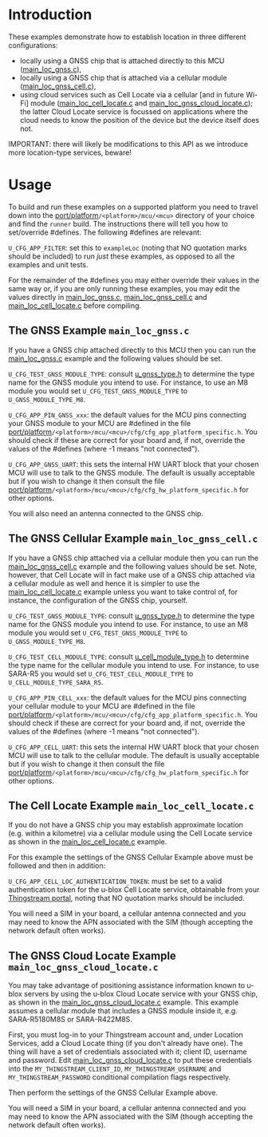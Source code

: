 # Introduction
These examples demonstrate how to establish location in three different configurations:

- locally using a GNSS chip that is attached directly to this MCU ([main_loc_gnss.c](main_loc_gnss.c)),
- locally using a GNSS chip that is attached via a cellular module ([main_loc_gnss_cell.c](main_loc_gnss_cell.c)),
- using cloud services such as Cell Locate via a cellular \[and in future Wi-Fi\] module ([main_loc_cell_locate.c](main_loc_cell_locate.c) and [main_loc_gnss_cloud_locate.c](main_loc_gnss_cloud_locate.c)); the latter Cloud Locate service is focussed on applications where the cloud needs to know the position of the device but the device itself does not.

IMPORTANT: there will likely be modifications to this API as we introduce more location-type services, beware!

# Usage
To build and run these examples on a supported platform you need to travel down into the [port/platform](/port/platform)`/<platform>/mcu/<mcu>` directory of your choice and find the `runner` build.  The instructions there will tell you how to set/override #defines.  The following #defines are relevant:

`U_CFG_APP_FILTER`: set this to `exampleLoc` (noting that NO quotation marks should be included) to run *just* these examples, as opposed to all the examples and unit tests.

For the remainder of the #defines you may either override their values in the same way or, if you are only running these examples, you may edit the values directly in [main_loc_gnss.c](main_loc_gnss.c), [main_loc_gnss_cell.c](main_loc_gnss_cell.c) and [main_loc_cell_locate.c](main_loc_cell_locate.c) before compiling.

## The GNSS Example `main_loc_gnss.c`
If you have a GNSS chip attached directly to this MCU then you can run the [main_loc_gnss.c](main_loc_gnss.c) example and the following values should be set.

`U_CFG_TEST_GNSS_MODULE_TYPE`: consult [u_gnss_type.h](/gnss/api/u_gnss_type.h) to determine the type name for the GNSS module you intend to use.  For instance, to use an M8 module you would set `U_CFG_TEST_GNSS_MODULE_TYPE` to `U_GNSS_MODULE_TYPE_M8`.

`U_CFG_APP_PIN_GNSS_xxx`: the default values for the MCU pins connecting your GNSS module to your MCU are #defined in the file [port/platform](/port/platform)`/<platform>/mcu/<mcu>/cfg/cfg_app_platform_specific.h`.  You should check if these are correct for your board and, if not, override the values of the #defines (where -1 means "not connected").

`U_CFG_APP_GNSS_UART`: this sets the internal HW UART block that your chosen MCU will use to talk to the GNSS module.  The default is usually acceptable but if you wish to change it then consult the file [port/platform](/port/platform)`/<platform>/mcu/<mcu>/cfg/cfg_hw_platform_specific.h` for other options.

You will also need an antenna connected to the GNSS chip.

## The GNSS Cellular Example `main_loc_gnss_cell.c`
If you have a GNSS chip attached via a cellular module then you can run the [main_loc_gnss_cell.c](main_loc_gnss_cell.c) example and the following values should be set.  Note, however, that Cell Locate will in fact make use of a GNSS chip attached via a cellular module as well and hence it is simpler to use the [main_loc_cell_locate.c](main_loc_cell_locate.c) example unless you want to take control of, for instance, the configuration of the GNSS chip, yourself.

`U_CFG_TEST_GNSS_MODULE_TYPE`: consult [u_gnss_type.h](/gnss/api/u_gnss_type.h) to determine the type name for the GNSS module you intend to use.  For instance, to use an M8 module you would set `U_CFG_TEST_GNSS_MODULE_TYPE` to `U_GNSS_MODULE_TYPE_M8`.

`U_CFG_TEST_CELL_MODULE_TYPE`: consult [u_cell_module_type.h](/cell/api/u_cell_module_type.h) to determine the type name for the cellular module you intend to use.  For instance, to use SARA-R5 you would set `U_CFG_TEST_CELL_MODULE_TYPE` to `U_CELL_MODULE_TYPE_SARA_R5`.

`U_CFG_APP_PIN_CELL_xxx`: the default values for the MCU pins connecting your cellular module to your MCU are #defined in the file [port/platform](/port/platform)`/<platform>/mcu/<mcu>/cfg/cfg_app_platform_specific.h`.  You should check if these are correct for your board and, if not, override the values of the #defines (where -1 means "not connected").

`U_CFG_APP_CELL_UART`: this sets the internal HW UART block that your chosen MCU will use to talk to the cellular module.  The default is usually acceptable but if you wish to change it then consult the file [port/platform](/port/platform)`/<platform>/mcu/<mcu>/cfg/cfg_hw_platform_specific.h` for other options.

## The Cell Locate Example `main_loc_cell_locate.c`
If you do not have a GNSS chip you may establish approximate location (e.g. within a kilometre) via a cellular module using the Cell Locate service as shown in the [main_loc_cell_locate.c](main_loc_cell_locate.c) example.

For this example the settings of the GNSS Cellular Example above must be followed and then in addition:

`U_CFG_APP_CELL_LOC_AUTHENTICATION_TOKEN`: must be set to a valid authentication token for the u-blox Cell Locate service, obtainable from your [Thingstream portal](https://portal.thingstream.io/app/location-services), noting that NO quotation marks should be included.

You will need a SIM in your board, a cellular antenna connected and you may need to know the APN associated with the SIM (though accepting the network default often works).

## The GNSS Cloud Locate Example `main_loc_gnss_cloud_locate.c`
You may take advantage of positioning assistance information known to u-blox servers by using the u-blox Cloud Locate service with your GNSS chip, as shown in the [main_loc_gnss_cloud_locate.c](main_loc_gnss_cloud_locate.c) example.  This example assumes a cellular module that includes a GNSS module inside it, e.g. SARA-R5180M8S or SARA-R422M8S.

First, you must log-in to your Thingstream account and, under Location Services, add a Cloud Locate thing (if you don't already have one).  The thing will have a set of credentials associated with it; client ID, username and password.  Edit [main_loc_gnss_cloud_locate.c](main_loc_gnss_cloud_locate.c) to put these credentials into the `MY_THINGSTREAM_CLIENT_ID`, `MY_THINGSTREAM_USERNAME` and `MY_THINGSTREAM_PASSWORD` conditional compilation flags respectively.

Then perform the settings of the GNSS Cellular Example above.

You will need a SIM in your board, a cellular antenna connected and you may need to know the APN associated with the SIM (though accepting the network default often works).